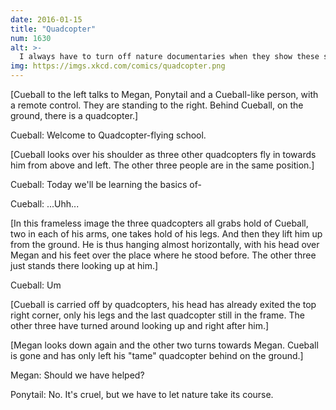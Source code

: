 ```yaml
---
date: 2016-01-15
title: "Quadcopter"
num: 1630
alt: >-
  I always have to turn off nature documentaries when they show these scenes.
img: https://imgs.xkcd.com/comics/quadcopter.png
---
```

[Cueball to the left talks to Megan, Ponytail and a Cueball-like person, with a remote control. They are standing to the right. Behind Cueball, on the ground, there is a quadcopter.]

Cueball: Welcome to Quadcopter-flying school.

[Cueball looks over his shoulder as three other quadcopters fly in towards him from above and left. The other three people are in the same position.]

Cueball: Today we'll be learning the basics of-

Cueball: ...Uhh...

[In this frameless image the three quadcopters all grabs hold of Cueball, two in each of his arms, one takes hold of his legs. And then they lift him up from the ground. He is thus hanging almost horizontally, with his head over Megan and his feet over the place where he stood before. The other three just stands there looking up at him.]

Cueball: Um

[Cueball is carried off by quadcopters, his head has already exited the top right corner, only his legs and the last quadcopter still in the frame. The other three have turned around looking up and right after him.]

[Megan looks down again and the other two turns towards Megan. Cueball is gone and has only left his "tame" quadcopter behind on the ground.]

Megan: Should we have helped?

Ponytail: No. It's cruel, but we have to let nature take its course.